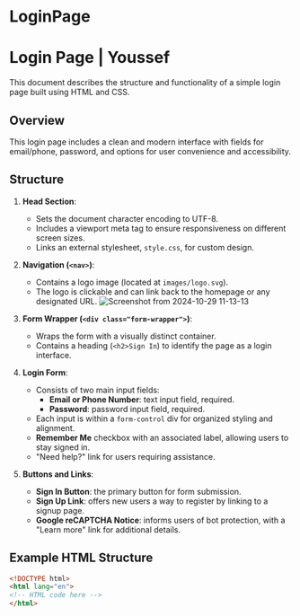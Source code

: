 # LoginPage
# Login Page | Youssef

This document describes the structure and functionality of a simple login page built using HTML and CSS.

## Overview

This login page includes a clean and modern interface with fields for email/phone, password, and options for user convenience and accessibility. 

## Structure

1. **Head Section**:
   - Sets the document character encoding to UTF-8.
   - Includes a viewport meta tag to ensure responsiveness on different screen sizes.
   - Links an external stylesheet, `style.css`, for custom design.

2. **Navigation (`<nav>`)**:
   - Contains a logo image (located at `images/logo.svg`).
   - The logo is clickable and can link back to the homepage or any designated URL.
![Screenshot from 2024-10-29 11-13-13](https://github.com/user-attachments/assets/b6e6635d-0ad7-40c2-8799-9469cf1bb1b0)


3. **Form Wrapper (`<div class="form-wrapper">`)**:
   - Wraps the form with a visually distinct container.
   - Contains a heading (`<h2>Sign In`) to identify the page as a login interface.

4. **Login Form**:
   - Consists of two main input fields:
     - **Email or Phone Number**: text input field, required.
     - **Password**: password input field, required.
   - Each input is within a `form-control` div for organized styling and alignment.
   - **Remember Me** checkbox with an associated label, allowing users to stay signed in.
   - "Need help?" link for users requiring assistance.

5. **Buttons and Links**:
   - **Sign In Button**: the primary button for form submission.
   - **Sign Up Link**: offers new users a way to register by linking to a signup page.
   - **Google reCAPTCHA Notice**: informs users of bot protection, with a "Learn more" link for additional details.

## Example HTML Structure

```html
<!DOCTYPE html>
<html lang="en">
<!-- HTML code here -->
</html>
